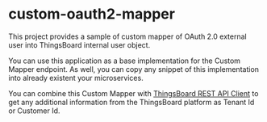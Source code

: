 # custom-oauth2-mapper
This project provides a sample of custom mapper of OAuth 2.0 external user into ThingsBoard internal user object.

You can use this application as a base implementation for the Custom Mapper endpoint.
As well, you can copy any snippet of this implementation into already existent your microservices.

You can combine this Custom Mapper with [ThingsBoard REST API Client](https://thingsboard.io/docs/reference/rest-client/) to get any additional information from the ThingsBoard platform as Tenant Id or Customer Id.   
